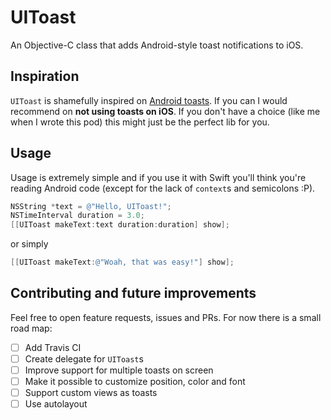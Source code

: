 # UIToast
An Objective-C class that adds Android-style toast notifications to iOS.

## Inspiration
`UIToast` is shamefully inspired on [Android toasts](http://developer.android.com/guide/topics/ui/notifiers/toasts.html). If you can I would recommend on **not using toasts on iOS**. If you don't have a choice (like me when I wrote this pod) this might just be the perfect lib for you.

## Usage
Usage is extremely simple and if you use it with Swift you'll think you're reading Android code (except for the lack of `context`s and semicolons :P).

```objective-c
NSString *text = @"Hello, UIToast!";
NSTimeInterval duration = 3.0;
[[UIToast makeText:text duration:duration] show];
```

or simply

```objective-c
[[UIToast makeText:@"Woah, that was easy!"] show];
```

## Contributing and future improvements
Feel free to open feature requests, issues and PRs. For now there is a small road map:
- [ ] Add Travis CI
- [ ] Create delegate for `UIToast`s
- [ ] Improve support for multiple toasts on screen
- [ ] Make it possible to customize position, color and font
- [ ] Support custom views as toasts
- [ ] Use autolayout
